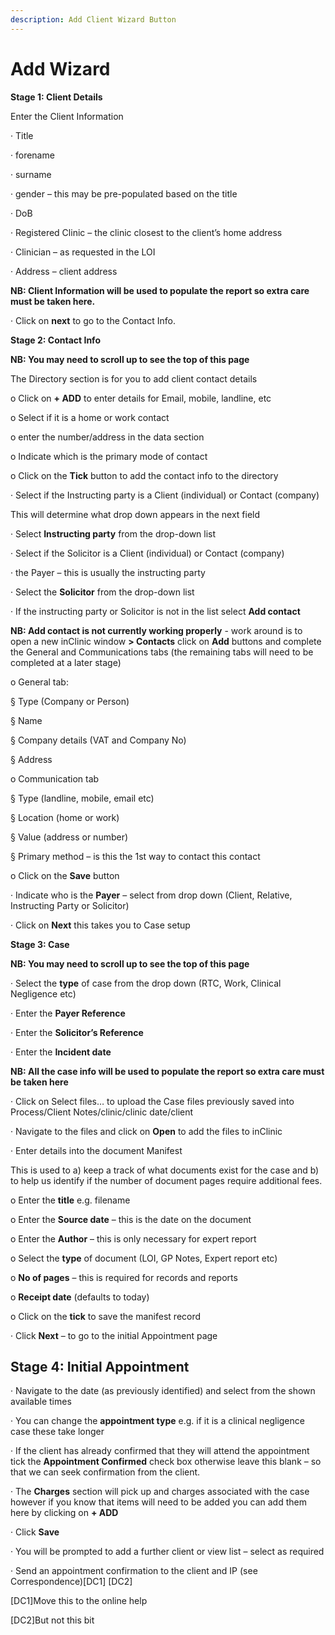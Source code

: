```yaml
---
description: Add Client Wizard Button
---
```


# Add Wizard

**Stage 1: Client Details**

Enter the Client Information

· Title

· forename

· surname

· gender – this may be pre-populated based on the title

· DoB

· Registered Clinic – the clinic closest to the client’s home address

· Clinician – as requested in the LOI

· Address – client address

**NB: Client Information will be used to populate the report so extra care must be taken here.**

· Click on **next** to go to the Contact Info.

**Stage 2: Contact Info**

**NB: You may need to scroll up to see the top of this page**

The Directory section is for you to add client contact details

o Click on **+ ADD** to enter details for Email, mobile, landline, etc

o Select if it is a home or work contact

o enter the number/address in the data section

o Indicate which is the primary mode of contact

o Click on the **Tick** button to add the contact info to the directory

· Select if the Instructing party is a Client \(individual\) or Contact \(company\)

This will determine what drop down appears in the next field

· Select **Instructing party** from the drop-down list

· Select if the Solicitor is a Client \(individual\) or Contact \(company\)

· the Payer – this is usually the instructing party

· Select the **Solicitor** from the drop-down list

· If the instructing party or Solicitor is not in the list select **Add contact**

**NB: Add contact is not currently working properly** - work around is to open a new inClinic window **&gt; Contacts** click on **Add** buttons and complete the General and Communications tabs \(the remaining tabs will need to be completed at a later stage\)

o General tab:

§ Type \(Company or Person\)

§ Name

§ Company details \(VAT and Company No\)

§ Address

o Communication tab

§ Type \(landline, mobile, email etc\)

§ Location \(home or work\)

§ Value \(address or number\)

§ Primary method – is this the 1st way to contact this contact

o Click on the **Save** button

· Indicate who is the **Payer** – select from drop down \(Client, Relative, Instructing Party or Solicitor\)

· Click on **Next** this takes you to Case setup

**Stage 3: Case**

**NB: You may need to scroll up to see the top of this page**

· Select the **type** of case from the drop down \(RTC, Work, Clinical Negligence etc\)

· Enter the **Payer Reference**

· Enter the **Solicitor’s Reference**

· Enter the **Incident date**

**NB: All the case info will be used to populate the report so extra care must be taken here**

· Click on Select files… to upload the Case files previously saved into Process/Client Notes/clinic/clinic date/client

· Navigate to the files and click on **Open** to add the files to inClinic

· Enter details into the document Manifest

This is used to a\) keep a track of what documents exist for the case and b\) to help us identify if the number of document pages require additional fees.

o Enter the **title** e.g. filename

o Enter the **Source date** – this is the date on the document

o Enter the **Author** – this is only necessary for expert report

o Select the **type** of document \(LOI, GP Notes, Expert report etc\)

o **No of pages** – this is required for records and reports

o **Receipt date** \(defaults to today\)

o Click on the **tick** to save the manifest record

· Click **Next** – to go to the initial Appointment page

## Stage 4: Initial Appointment

· Navigate to the date \(as previously identified\) and select from the shown available times

· You can change the **appointment type** e.g. if it is a clinical negligence case these take longer

· If the client has already confirmed that they will attend the appointment tick the **Appointment Confirmed** check box otherwise leave this blank – so that we can seek confirmation from the client.

· The **Charges** section will pick up and charges associated with the case however if you know that items will need to be added you can add them here by clicking on **+ ADD**

· Click **Save**

· You will be prompted to add a further client or view list – select as required

· Send an appointment confirmation to the client and IP \(see Correspondence\)\[DC1\] \[DC2\]

\[DC1\]Move this to the online help

\[DC2\]But not this bit

